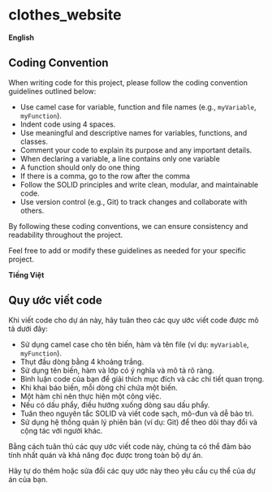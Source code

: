 ﻿# clothes_website

**English**
## Coding Convention
When writing code for this project, please follow the coding convention guidelines outlined below:

- Use camel case for variable, function and file names (e.g., `myVariable`, `myFunction`).
- Indent code using 4 spaces.
- Use meaningful and descriptive names for variables, functions, and classes.
- Comment your code to explain its purpose and any important details.
- When declaring a variable, a line contains only one variable
- A function should only do one thing
- If there is a comma, go to the row after the comma
- Follow the SOLID principles and write clean, modular, and maintainable code.
- Use version control (e.g., Git) to track changes and collaborate with others.

By following these coding conventions, we can ensure consistency and readability throughout the project.

Feel free to add or modify these guidelines as needed for your specific project.


**Tiếng Việt**
## Quy ước viết code
Khi viết code cho dự án này, hãy tuân theo các quy ước viết code được mô tả dưới đây:

- Sử dụng camel case cho tên biến, hàm và tên file (ví dụ: `myVariable`, `myFunction`).
- Thụt đầu dòng bằng 4 khoảng trắng.
- Sử dụng tên biến, hàm và lớp có ý nghĩa và mô tả rõ ràng.
- Bình luận code của bạn để giải thích mục đích và các chi tiết quan trọng.
- Khi khai báo biến, mỗi dòng chỉ chứa một biến.
- Một hàm chỉ nên thực hiện một công việc.
- Nếu có dấu phẩy, điều hướng xuống dòng sau dấu phẩy.
- Tuân theo nguyên tắc SOLID và viết code sạch, mô-đun và dễ bảo trì.
- Sử dụng hệ thống quản lý phiên bản (ví dụ: Git) để theo dõi thay đổi và cộng tác với người khác.

Bằng cách tuân thủ các quy ước viết code này, chúng ta có thể đảm bảo tính nhất quán và khả năng đọc được trong toàn bộ dự án.

Hãy tự do thêm hoặc sửa đổi các quy ước này theo yêu cầu cụ thể của dự án của bạn.
